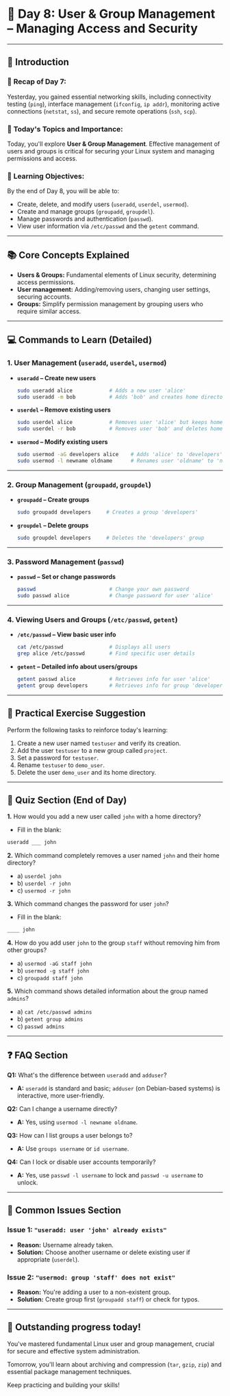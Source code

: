 # 🚀 **Day 8: User & Group Management – Managing Access and Security**

---

## 📌 **Introduction**

### 🔄 **Recap of Day 7:**

Yesterday, you gained essential networking skills, including connectivity testing (`ping`), interface management (`ifconfig`, `ip addr`), monitoring active connections (`netstat`, `ss`), and secure remote operations (`ssh`, `scp`).

### 📅 **Today's Topics and Importance:**

Today, you'll explore **User & Group Management**. Effective management of users and groups is critical for securing your Linux system and managing permissions and access.

### 🎯 **Learning Objectives:**

By the end of Day 8, you will be able to:

- Create, delete, and modify users (`useradd`, `userdel`, `usermod`).
- Create and manage groups (`groupadd`, `groupdel`).
- Manage passwords and authentication (`passwd`).
- View user information via `/etc/passwd` and the `getent` command.

---

## 📚 **Core Concepts Explained**

- **Users & Groups:** Fundamental elements of Linux security, determining access permissions.
- **User management:** Adding/removing users, changing user settings, securing accounts.
- **Groups:** Simplify permission management by grouping users who require similar access.

---

## 💻 **Commands to Learn (Detailed)**

### **1. User Management (`useradd`, `userdel`, `usermod`)**

- **`useradd` – Create new users**

  ```bash
  sudo useradd alice            # Adds a new user 'alice'
  sudo useradd -m bob           # Adds 'bob' and creates home directory
  ```

- **`userdel` – Remove existing users**

  ```bash
  sudo userdel alice            # Removes user 'alice' but keeps home directory
  sudo userdel -r bob           # Removes user 'bob' and deletes home directory
  ```

- **`usermod` – Modify existing users**

  ```bash
  sudo usermod -aG developers alice    # Adds 'alice' to 'developers' group
  sudo usermod -l newname oldname      # Renames user 'oldname' to 'newname'
  ```

---

### **2. Group Management (`groupadd`, `groupdel`)**

- **`groupadd` – Create groups**

  ```bash
  sudo groupadd developers     # Creates a group 'developers'
  ```

- **`groupdel` – Delete groups**

  ```bash
  sudo groupdel developers     # Deletes the 'developers' group
  ```

---

### **3. Password Management (`passwd`)**

- **`passwd` – Set or change passwords**

  ```bash
  passwd                        # Change your own password
  sudo passwd alice             # Change password for user 'alice'
  ```

---

### **4. Viewing Users and Groups (`/etc/passwd`, `getent`)**

- **`/etc/passwd` – View basic user info**

  ```bash
  cat /etc/passwd               # Displays all users
  grep alice /etc/passwd        # Find specific user details
  ```

- **`getent` – Detailed info about users/groups**

  ```bash
  getent passwd alice           # Retrieves info for user 'alice'
  getent group developers       # Retrieves info for group 'developers'
  ```

---

## 🎯 **Practical Exercise Suggestion**

Perform the following tasks to reinforce today's learning:

1. Create a new user named `testuser` and verify its creation.
2. Add the user `testuser` to a new group called `project`.
3. Set a password for `testuser`.
4. Rename `testuser` to `demo_user`.
5. Delete the user `demo_user` and its home directory.

---

## 📝 **Quiz Section (End of Day)**

**1.** How would you add a new user called `john` with a home directory?

- Fill in the blank:

```bash
useradd ___ john
```

**2.** Which command completely removes a user named `john` and their home directory?

- a) `userdel john`
- b) `userdel -r john`
- c) `usermod -r john`

**3.** Which command changes the password for user `john`?

- Fill in the blank:

```bash
____ john
```

**4.** How do you add user `john` to the group `staff` without removing him from other groups?

- a) `usermod -aG staff john`
- b) `usermod -g staff john`
- c) `groupadd staff john`

**5.** Which command shows detailed information about the group named `admins`?

- a) `cat /etc/passwd admins`
- b) `getent group admins`
- c) `passwd admins`

---

## ❓ **FAQ Section**

**Q1:** What's the difference between `useradd` and `adduser`?

- **A:** `useradd` is standard and basic; `adduser` (on Debian-based systems) is interactive, more user-friendly.

**Q2:** Can I change a username directly?

- **A:** Yes, using `usermod -l newname oldname`.

**Q3:** How can I list groups a user belongs to?

- **A:** Use `groups username` or `id username`.

**Q4:** Can I lock or disable user accounts temporarily?

- **A:** Yes, use `passwd -l username` to lock and `passwd -u username` to unlock.

---

## 🚧 **Common Issues Section**

### **Issue 1:** `"useradd: user 'john' already exists"`

- **Reason:** Username already taken.
- **Solution:** Choose another username or delete existing user if appropriate (`userdel`).

### **Issue 2:** `"usermod: group 'staff' does not exist"`

- **Reason:** You're adding a user to a non-existent group.
- **Solution:** Create group first (`groupadd staff`) or check for typos.

---

## 🎯 **Outstanding progress today!**

You've mastered fundamental Linux user and group management, crucial for secure and effective system administration.

Tomorrow, you'll learn about archiving and compression (`tar`, `gzip`, `zip`) and essential package management techniques.

Keep practicing and building your skills!

